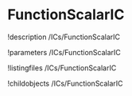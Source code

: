 <!-- MOOSE Documentation Stub: Remove this when content is added. -->

# FunctionScalarIC
!description /ICs/FunctionScalarIC

!parameters /ICs/FunctionScalarIC

!listingfiles /ICs/FunctionScalarIC

!childobjects /ICs/FunctionScalarIC
